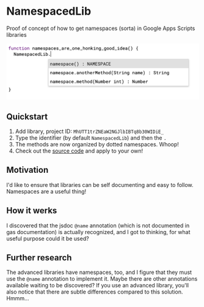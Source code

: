 # NamespacedLib

Proof of concept of how to get namespaces (sorta) in Google Apps Scripts libraries

![namespace](namespaces_are_one_honking_good_idea.png)

## Quickstart

1. Add library, project ID: `MhUTT1trZNEaW2NGJlbIBTq8b30WIDiE_`
2. Type the identifier (by default `NamespacedLib`) and then the `.`
3. The methods are now organized by dotted namespaces. Whoop!
3. Check out the [source code](https://github.com/classroomtechtools/NamespacedLib/blob/master/Code.gs) and apply to your own!

## Motivation

I'd like to ensure that libraries can be self documenting and easy to follow. Namespaces are a useful thing!

## How it werks

I discovered that the jsdoc `@name` annotation (which is not documented in gas documentation) is actually recognized, and I got to thinking, for what useful purpose could it be used?

## Further research

The advanced libraries have namespaces, too, and I figure that they must use the `@name` annotation to implement it. Maybe there are other annotations available waiting to be discovered? If you use an advanced library, you'll also notice that there are subtle differences compared to this solution. Hmmm...
